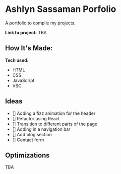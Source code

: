 # Ashlyn Sassaman Porfolio
A portfolio to compile my projects.

**Link to project:** TBA


## How It's Made:

**Tech used:** 
- HTML
- CSS
- JavaScript
- VSC

## Ideas
- [] Adding a fizz animation for the header 
- [] Refactor using React
- [] Transition to different parts of the page
- [] Adding in a navigation bar
- [] Add blog section
- [] Contact form

## Optimizations
TBA



